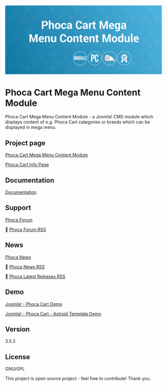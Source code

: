 



![Phoca Cart Mega Menu Content Module](https://github.com/PhocaCz/PhocaCartMegaMenuContentModule/blob/master/mod_phocacart_mega_menu_content.png)

# Phoca Cart Mega Menu Content Module



Phoca Cart Mega Menu Content Module - a Joomla! CMS module which displays content of e.g. Phoca Cart categories or brands which can be displayed in mega menu.



## Project page

[Phoca Cart Mega Menu Content Module](https://www.phoca.cz/phoca-cart-mega-menu-content-module)

[Phoca Cart Info Page](https://www.phoca.cz/project/phocacart-joomla-ecommerce)



## Documentation

[Documentation](https://www.phoca.cz/documentation/)





## Support

[Phoca Forum](https://www.phoca.cz/forum)

:bell: [Phoca Forum RSS](https://www.phoca.cz/forum/app.php/feed)



## News

[Phoca News](https://www.phoca.cz/news)

:bell: [Phoca News RSS](https://www.phoca.cz/news?format=feed&type=rss)

:bell: [Phoca Latest Releases RSS](https://www.phoca.cz/download/feed/111?format=feed&type=rss)



## Demo

[Joomla! - Phoca Cart Demo](https://www.phoca.cz/phocacartdemo/)

[Joomla! - Phoca Cart - Astroid Template Demo](https://www.phoca.cz/phocacartdemo/astroid/)



## Version

3.5.3



## License

GNU/GPL



This project is open source project - feel free to contribute! Thank you.
